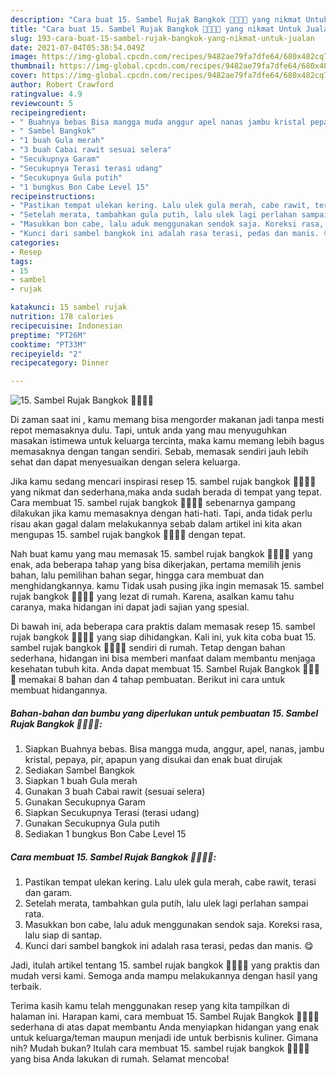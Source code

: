 ```yaml
---
description: "Cara buat 15. Sambel Rujak Bangkok 🍐🍎🥭🍇 yang nikmat Untuk Jualan"
title: "Cara buat 15. Sambel Rujak Bangkok 🍐🍎🥭🍇 yang nikmat Untuk Jualan"
slug: 193-cara-buat-15-sambel-rujak-bangkok-yang-nikmat-untuk-jualan
date: 2021-07-04T05:38:54.049Z
image: https://img-global.cpcdn.com/recipes/9482ae79fa7dfe64/680x482cq70/15-sambel-rujak-bangkok-🍐🍎🥭🍇-foto-resep-utama.jpg
thumbnail: https://img-global.cpcdn.com/recipes/9482ae79fa7dfe64/680x482cq70/15-sambel-rujak-bangkok-🍐🍎🥭🍇-foto-resep-utama.jpg
cover: https://img-global.cpcdn.com/recipes/9482ae79fa7dfe64/680x482cq70/15-sambel-rujak-bangkok-🍐🍎🥭🍇-foto-resep-utama.jpg
author: Robert Crawford
ratingvalue: 4.9
reviewcount: 5
recipeingredient:
- " Buahnya bebas Bisa mangga muda anggur apel nanas jambu kristal pepaya pir apapun yang disukai dan enak buat dirujak"
- " Sambel Bangkok"
- "1 buah Gula merah"
- "3 buah Cabai rawit sesuai selera"
- "Secukupnya Garam"
- "Secukupnya Terasi terasi udang"
- "Secukupnya Gula putih"
- "1 bungkus Bon Cabe Level 15"
recipeinstructions:
- "Pastikan tempat ulekan kering. Lalu ulek gula merah, cabe rawit, terasi dan garam."
- "Setelah merata, tambahkan gula putih, lalu ulek lagi perlahan sampai rata."
- "Masukkan bon cabe, lalu aduk menggunakan sendok saja. Koreksi rasa, lalu siap di santap."
- "Kunci dari sambel bangkok ini adalah rasa terasi, pedas dan manis. 😋"
categories:
- Resep
tags:
- 15
- sambel
- rujak

katakunci: 15 sambel rujak 
nutrition: 178 calories
recipecuisine: Indonesian
preptime: "PT26M"
cooktime: "PT33M"
recipeyield: "2"
recipecategory: Dinner

---
```



![15. Sambel Rujak Bangkok 🍐🍎🥭🍇](https://img-global.cpcdn.com/recipes/9482ae79fa7dfe64/680x482cq70/15-sambel-rujak-bangkok-🍐🍎🥭🍇-foto-resep-utama.jpg)

Di zaman  saat ini , kamu memang bisa mengorder makanan jadi tanpa mesti repot memasaknya dulu. Tapi, untuk anda yang mau menyuguhkan masakan istimewa untuk keluarga tercinta, maka kamu memang lebih bagus memasaknya dengan tangan sendiri. Sebab, memasak sendiri jauh lebih sehat dan dapat menyesuaikan dengan selera keluarga.

Jika kamu sedang mencari inspirasi resep 15. sambel rujak bangkok 🍐🍎🥭🍇 yang nikmat dan sederhana,maka anda sudah berada di tempat yang tepat. Cara membuat 15. sambel rujak bangkok 🍐🍎🥭🍇  sebenarnya gampang dilakukan jika kamu memasaknya dengan hati-hati. Tapi, anda tidak perlu risau akan gagal dalam melakukannya 
sebab dalam artikel ini kita akan mengupas 15. sambel rujak bangkok 🍐🍎🥭🍇 dengan tepat.  



Nah buat kamu yang mau memasak 15. sambel rujak bangkok 🍐🍎🥭🍇 yang enak, ada beberapa tahap yang bisa dikerjakan, pertama memilih jenis bahan, lalu pemilihan bahan segar, hingga cara membuat dan menghidangkannya. kamu Tidak usah pusing jika ingin memasak 15. sambel rujak bangkok 🍐🍎🥭🍇 yang lezat di rumah. Karena, asalkan kamu  tahu caranya, maka hidangan ini dapat jadi sajian yang spesial.

Di bawah ini, ada beberapa cara praktis  dalam memasak resep 15. sambel rujak bangkok 🍐🍎🥭🍇 yang siap dihidangkan. Kali ini, yuk kita coba buat 15. sambel rujak bangkok 🍐🍎🥭🍇 sendiri di rumah. Tetap dengan bahan sederhana, hidangan ini bisa memberi manfaat dalam membantu menjaga kesehatan tubuh kita. Anda dapat membuat 15. Sambel Rujak Bangkok 🍐🍎🥭🍇 memakai 8 bahan dan 4 tahap pembuatan. Berikut ini cara untuk membuat hidangannya.

<!--inarticleads1-->

##### Bahan-bahan dan bumbu yang diperlukan untuk pembuatan 15. Sambel Rujak Bangkok 🍐🍎🥭🍇:

1. Siapkan  Buahnya bebas. Bisa mangga muda, anggur, apel, nanas, jambu kristal, pepaya, pir, apapun yang disukai dan enak buat dirujak
1. Sediakan  Sambel Bangkok
1. Siapkan 1 buah Gula merah
1. Gunakan 3 buah Cabai rawit (sesuai selera)
1. Gunakan Secukupnya Garam
1. Siapkan Secukupnya Terasi (terasi udang)
1. Gunakan Secukupnya Gula putih
1. Sediakan 1 bungkus Bon Cabe Level 15




<!--inarticleads2-->

##### Cara membuat 15. Sambel Rujak Bangkok 🍐🍎🥭🍇:

1. Pastikan tempat ulekan kering. Lalu ulek gula merah, cabe rawit, terasi dan garam.
1. Setelah merata, tambahkan gula putih, lalu ulek lagi perlahan sampai rata.
1. Masukkan bon cabe, lalu aduk menggunakan sendok saja. Koreksi rasa, lalu siap di santap.
1. Kunci dari sambel bangkok ini adalah rasa terasi, pedas dan manis. 😋




Jadi, itulah artikel tentang  15. sambel rujak bangkok 🍐🍎🥭🍇  yang praktis dan mudah versi kami. Semoga anda mampu melakukannya dengan hasil yang terbaik. 

Terima kasih kamu telah menggunakan resep yang kita tampilkan di halaman ini. Harapan kami, cara membuat  15. Sambel Rujak Bangkok 🍐🍎🥭🍇 sederhana di atas dapat membantu Anda menyiapkan hidangan yang enak untuk keluarga/teman maupun menjadi ide untuk berbisnis kuliner. Gimana nih? Mudah bukan? Itulah cara membuat 15. sambel rujak bangkok 🍐🍎🥭🍇 yang bisa Anda lakukan di rumah. Selamat mencoba!

